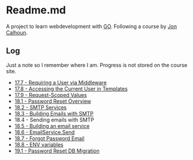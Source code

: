 # Readme.md

A project to learn webdevelopment with [GO](https://go.dev/). Following a course by [Jon Calhoun](https://www.calhoun.io/).

## Log
Just a note so I remember where I am. Progress is not stored on the course site.
* [17.7 - Requiring a User via Middleware](https://courses.calhoun.io/lessons/les_wdv2_require_user_mw)
* [17.8 - Accessing the Current User in Templates](https://courses.calhoun.io/lessons/les_wdv2_current_user_tpl_func)
* [17.9 - Request-Scoped Values](https://courses.calhoun.io/lessons/les_wdv2_request_scoped_vals)
* [18.1 - Password Reset Overview](https://courses.calhoun.io/lessons/les_wdv2_password_reset_overview)
* [18.2 - SMTP Services](https://courses.calhoun.io/lessons/les_wdv2_smtp_services)
* [18.3 - Building Emails with SMTP](https://courses.calhoun.io/lessons/les_wdv2_building_emails)
* 18.4 - Sending emails with SMTP
* [18.5 - Building an email service](https://courses.calhoun.io/lessons/les_wdv2_email_service)
* [18.6 - EmailService.Send](https://courses.calhoun.io/lessons/les_wdv2_email_service_send)
* [18.7 - Forgot Password Email](https://courses.calhoun.io/lessons/les_wdv2_forgot_pw_email)
* [18.8 - ENV variables](https://courses.calhoun.io/lessons/les_wdv2_env_variables)
* [19.1 - Password Reset DB Migration](https://courses.calhoun.io/lessons/les_wdv2_pw_reset_db_migration)

<!--
Password Reset Service Stubs
Forgot Password HTTP Handler
Asynchronous Emails
Forgot Password HTML Template
Initializing Services with ENV Vars
Check Your Email HTML Template
Reset Password HTTP Handlers
Reset Password HTML Template
Update Password Function
PasswordReset Creation
Implementing Consume
Password Reset Exercises
-->